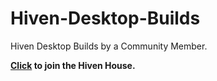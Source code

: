 # Hiven-Desktop-Builds
Hiven Desktop Builds by a Community Member.

**[Click](https://hiven.house/cdb) to join the Hiven House.**
